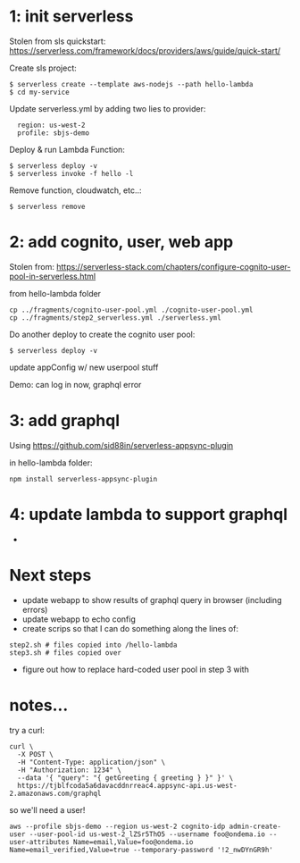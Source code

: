 
# 1: init serverless
Stolen from sls quickstart: 
https://serverless.com/framework/docs/providers/aws/guide/quick-start/

Create sls project:
```
$ serverless create --template aws-nodejs --path hello-lambda
$ cd my-service
```
Update serverless.yml by adding two lies to provider:
```
  region: us-west-2
  profile: sbjs-demo
```

Deploy & run Lambda Function:
```
$ serverless deploy -v
$ serverless invoke -f hello -l
```
Remove function, cloudwatch, etc..:
```
$ serverless remove
```

# 2: add cognito, user, web app
Stolen from:
https://serverless-stack.com/chapters/configure-cognito-user-pool-in-serverless.html

from hello-lambda folder
```
cp ../fragments/cognito-user-pool.yml ./cognito-user-pool.yml
cp ../fragments/step2_serverless.yml ./serverless.yml
```

Do another deploy to create the cognito user pool:
```
$ serverless deploy -v
```

update appConfig w/ new userpool stuff

Demo: can log in now, graphql error

# 3: add graphql
Using https://github.com/sid88in/serverless-appsync-plugin 

in hello-lambda folder:
```
npm install serverless-appsync-plugin
```

# 4: update lambda to support graphql
- 

# Next steps
- update webapp to show results of graphql query in browser (including errors)
- update webapp to echo config
- create scrips so that I can do something along the lines of:
```
step2.sh # files copied into /hello-lambda
step3.sh # files copied over
```
- figure out how to replace hard-coded user pool in step 3 with 

# notes...

try a curl:
```
curl \
  -X POST \
  -H "Content-Type: application/json" \
  -H "Authorization: 1234" \
  --data '{ "query": "{ getGreeting { greeting } }" }' \
  https://tjblfcoda5a6davacddnrreac4.appsync-api.us-west-2.amazonaws.com/graphql
```
so we'll need a user!

```
aws --profile sbjs-demo --region us-west-2 cognito-idp admin-create-user --user-pool-id us-west-2_lZSr5ThO5 --username foo@ondema.io --user-attributes Name=email,Value=foo@ondema.io Name=email_verified,Value=true --temporary-password '!2_nwDYnGR9h'

```